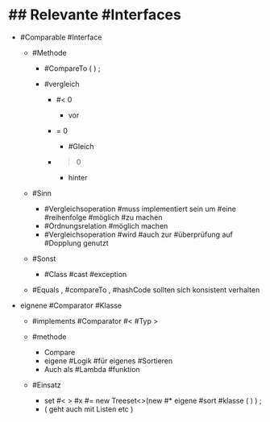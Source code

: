 # ## Relevante #Interfaces 

 - #Comparable #Interface 

	 - #Methode 

		 - #CompareTo ( ) ; 
		 - #vergleich 

			 - #< 0 

				 - vor 

			 - = 0 

				 - #Gleich 

			 - > 0 

				 - hinter 

	 - #Sinn 

		 - #Vergleichsoperation #muss implementiert 
 sein um #eine #reihenfolge #möglich #zu machen 
		 - #Ordnungsrelation #möglich machen 
		 - #Vergleichsoperation #wird #auch zur #überprüfung auf #Dopplung genutzt 

	 - #Sonst 

		 - #Class #cast #exception 

	 - #Equals , #compareTo , #hashCode sollten sich konsistent verhalten 

 - eignene #Comparator #Klasse 

	 - #implements #Comparator #< #Typ > 
	 - #methode 

		 - Compare 
		 - eigene #Logik #für eigenes #Sortieren 
		 - Auch als #Lambda #funktion 

	 - #Einsatz 

		 - set #< > #x #= new Treeset<>(new #* eigene #sort #klasse ( ) ) ; 
		 - ( geht auch mit Listen etc ) 
